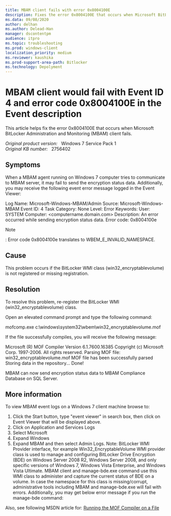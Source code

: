 ```yaml
---
title: MBAM client fails with error 0x8004100E
description: Fixes the error 0x8004100E that occurs when Microsoft BitLocker Administration and Monitoring (MBAM) client fails.
ms.data: 09/08/2020
author: delhan
ms.author: Delead-Han
manager: dscontentpm
audience: itpro
ms.topic: troubleshooting
ms.prod: windows-client
localization_priority: medium
ms.reviewer: kaushika
ms.prod-support-area-path: Bitlocker
ms.technology: Depolyment
---
```

# MBAM client would fail with Event ID 4 and error code 0x8004100E in the Event description

This article helps fix the error 0x8004100E that occurs when Microsoft BitLocker Administration and Monitoring (MBAM) client fails.

_Original product version:_ &nbsp; Windows 7 Service Pack 1  
_Original KB number:_ &nbsp; 2756402

## Symptoms

When a MBAM agent running on Windows 7 computer tries to communicate to MBAM server, it may fail to send the encryption status data. Additionally, you may receive the following event error message logged in the Event Viewer:

Log Name: Microsoft-Windows-MBAM/Admin
Source: Microsoft-Windows-MBAM
Event ID: 4
Task Category: None
Level: Error
Keywords:
User: SYSTEM
Computer: <computername.domain.com>
Description: An error occurred while sending encryption status data. Error code: 0x8004100e

> [!NOTE]
> : Error code 0x8004100e translates to WBEM_E_INVALID_NAMESPACE.

## Cause

This problem occurs if the BitLocker WMI class (win32_encryptablevolume) is not registered or missing registration.

## Resolution

To resolve this problem, re-register the BitLocker WMI (win32_encryptablevolume) class.

Open an elevated command prompt and type the following command:

mofcomp.exe c:\windows\system32\wbem\win32_encryptablevolume.mof 

If the file successfully compiles, you will receive the following message:

Microsoft (R) MOF Compiler Version 6.1.7600.16385
Copyright (c) Microsoft Corp. 1997-2006. All rights reserved.
Parsing MOF file: win32_encryptablevolume.mof
MOF file has been successfully parsed
Storing data in the repository...
Done!

MBAM can now send encryption status data to MBAM Compliance Database on SQL Server.

## More information

To view MBAM event logs on a Windows 7 client machine browse to:

1. Click the Start button, type "event viewer" in search box, then click on Event Viewer that will be displayed above.
2. Click on Application and Services Logs 
3. Select Microsoft 
4. Expand Windows 
5. Expand MBAM and then select Admin Logs. 
Note: BitLocker WMI Provider interface, for example Win32_EncryptableVolume WMI provider class is used to manage and configuring BitLocker Drive Encryption (BDE) on Windows Server 2008 R2, Windows Server 2008, and only specific versions of Windows 7, Windows Vista Enterprise, and Windows Vista Ultimate. MBAM client and manage-bde.exe command use this WMI class to administer and capture the current status of BDE on a volume. In case the namespace for this class is missing/corrupt, administrative tools including MBAM and manage-bde.exe will fail with errors. Additionally, you may get below error message if you run the manage-bde command:

Also, see following MSDN article for: [Running the MOF Compiler on a File](https://msdn.microsoft.com/library/windows/desktop/aa393251%28v=vs.85%29.aspx)

